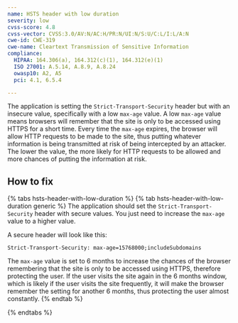 ```yaml
---
name: HSTS header with low duration
severity: low
cvss-score: 4.8
cvss-vector: CVSS:3.0/AV:N/AC:H/PR:N/UI:N/S:U/C:L/I:L/A:N
cwe-id: CWE-319
cwe-name: Cleartext Transmission of Sensitive Information
compliance:
  HIPAA: 164.306(a), 164.312(c)(1), 164.312(e)(1)
  ISO 27001: A.5.14, A.8.9, A.8.24
  owasp10: A2, A5
  pci: 4.1, 6.5.4

---            
```


The application is setting the `Strict-Transport-Security` header but with an insecure value, specifically with a low `max-age` value. A low `max-age` value means browsers will remember that the site is only to be accessed using HTTPS for a short time. Every time the `max-age` expires, the browser will allow HTTP requests to be made to the site, thus putting whatever information is being transmitted at risk of being intercepted by an attacker. The lower the value, the more likely for HTTP requests to be allowed and more chances of putting the information at risk.

## How to fix

{% tabs hsts-header-with-low-duration %}
{% tab hsts-header-with-low-duration generic %}
The application should set the `Strict-Transport-Security` header with secure values. You just need to increase the `max-age` value to a higher value.

A secure header will look like this:
```
Strict-Transport-Security: max-age=15768000;includeSubdomains 
```

The `max-age` value is set to 6 months to increase the chances of the browser remembering that the site is only to be accessed using HTTPS, therefore protecting the user. If the user visits the site again in the 6 months window, which is likely if the user visits the site frequently, it will make the browser remember the setting for another 6 months, thus protecting the user almost constantly.
{% endtab %}

{% endtabs %}
